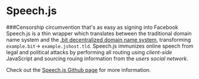 # Speech.js

###Censorship circumvention that's as easy as signing into Facebook
Speech.js is a thin wrapper which translates between the traditional domain name system and the [.bit decentralized domain name system](http://dot-bit.org/Main_Page), transforming `example.bit`-> `example.jshost.tld`. Speech.js immunizes online speech from legal and political attacks by performing all routing using _client-side_ JavaScript and sourcing rouing information from the _users social network_.

Check out the [Speech.js Github page](http://speechjs.github.io/speech.js/) for more information.
